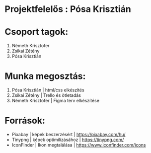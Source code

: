 # Projektfelelős : Pósa Krisztián
# Csoport tagok:
1. Németh Krisztofer
1. Zsikai Zétény
1. Pósa Krisztián
# Munka megosztás:
1. Pósa Krisztián | html/css elkészítés
2. Zsikai Zétény | Trello és ötletadás
3. Németh Krisztofer | Figma terv elkészítése
# Források:
- Pixabay | képek beszerzésért |  https://pixabay.com/hu/
- Tinypng | képek optimilizásához | https://tinypng.com/ 
- IconFinder | Ikon megtalálása | https://www.iconfinder.com/icons
